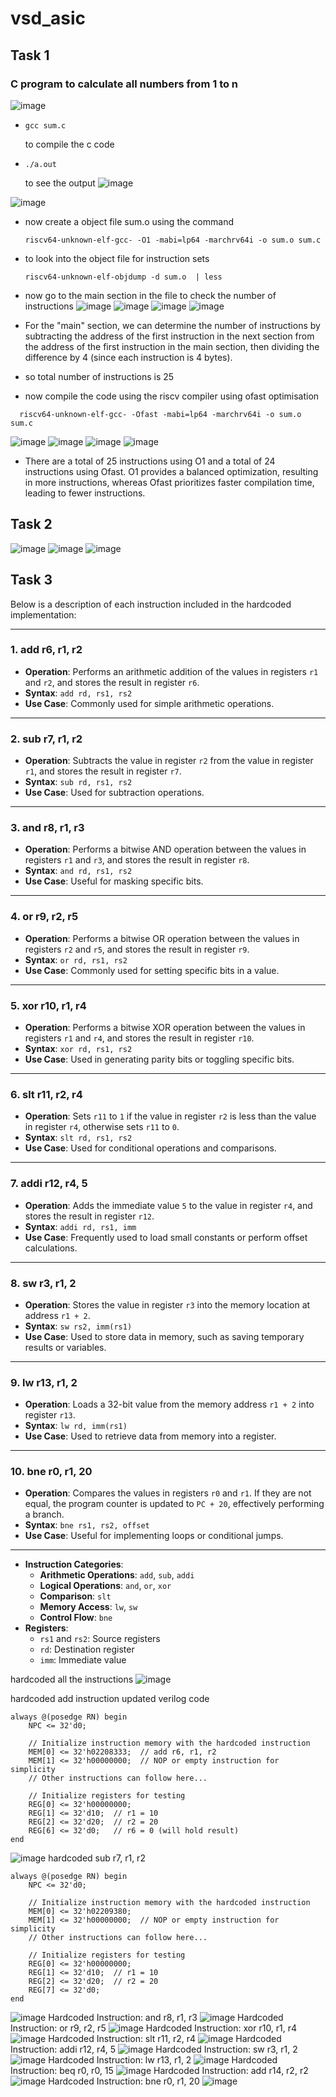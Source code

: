 # vsd_asic
## **Task 1**
### **C program to calculate all numbers from 1 to n**
![image](https://github.com/user-attachments/assets/2ee593a4-10f3-4479-8817-a2a3c28b446d)
- ```
  gcc sum.c
  ```
  to compile the c code
- ```
  ./a.out
  ```
  to see the output
![image](https://github.com/user-attachments/assets/6a1313bf-d4a7-4a52-9c63-378629ac78a5)

![image](https://github.com/user-attachments/assets/b5cf698d-1d73-4875-adcf-bdad7a47a07d)
- now create a object file sum.o using the command
  ```
  riscv64-unknown-elf-gcc- -O1 -mabi=lp64 -marchrv64i -o sum.o sum.c
  ```
- to look into the object file for instruction sets
  ```
  riscv64-unknown-elf-objdump -d sum.o  | less
  ```
- now go to the main section in the file to check the number of instructions
![image](https://github.com/user-attachments/assets/bb5ad334-dbb2-4530-9be8-a02246696602)
![image](https://github.com/user-attachments/assets/96d2163e-17c9-42c5-9bde-f792d1db8b32)
![image](https://github.com/user-attachments/assets/e667340b-0811-4693-9f2a-28672a105ce6)
![image](https://github.com/user-attachments/assets/e5fd0933-5b23-43e0-88b8-a49f0f5e4b3d)
- For the "main" section, we can determine the number of instructions by subtracting the address of the first instruction in the next section from the address of the first instruction in the main section, then dividing the difference by 4 (since each instruction is 4 bytes).
- so total number of instructions is 25

- now compile the code using the riscv compiler using ofast optimisation
```
  riscv64-unknown-elf-gcc- -Ofast -mabi=lp64 -marchrv64i -o sum.o sum.c
```
   ![image](https://github.com/user-attachments/assets/8609ecff-5519-4fe6-a3ca-3da391c0269e)
   ![image](https://github.com/user-attachments/assets/f56ae57e-72ac-4980-90fe-fb7495f6940e)
  ![image](https://github.com/user-attachments/assets/9f128639-0657-43f8-9cbb-98343eafdb73)
  ![image](https://github.com/user-attachments/assets/a26b5713-3780-44ce-8113-45b10ee3c3f3)

- There are a total of 25 instructions using O1 and a total of 24 instructions using Ofast. O1 provides a balanced optimization, resulting in more instructions, whereas Ofast prioritizes faster compilation time, leading to fewer instructions.

## **Task 2**
![image](https://github.com/user-attachments/assets/eacf00e1-9a24-4ff0-9f51-a32e5a9aa8cb)
![image](https://github.com/user-attachments/assets/4ca1ac17-4c6f-487b-81f8-8687f0b2d562)
![image](https://github.com/user-attachments/assets/f7fc7886-d620-4871-9fcd-b38b4d71fa1b)

## **Task 3**
Below is a description of each instruction included in the hardcoded implementation:

---

### **1. add r6, r1, r2**
- **Operation**: Performs an arithmetic addition of the values in registers `r1` and `r2`, and stores the result in register `r6`.
- **Syntax**: `add rd, rs1, rs2`
- **Use Case**: Commonly used for simple arithmetic operations.

---

### **2. sub r7, r1, r2**
- **Operation**: Subtracts the value in register `r2` from the value in register `r1`, and stores the result in register `r7`.
- **Syntax**: `sub rd, rs1, rs2`
- **Use Case**: Used for subtraction operations.

---

### **3. and r8, r1, r3**
- **Operation**: Performs a bitwise AND operation between the values in registers `r1` and `r3`, and stores the result in register `r8`.
- **Syntax**: `and rd, rs1, rs2`
- **Use Case**: Useful for masking specific bits.

---

### **4. or r9, r2, r5**
- **Operation**: Performs a bitwise OR operation between the values in registers `r2` and `r5`, and stores the result in register `r9`.
- **Syntax**: `or rd, rs1, rs2`
- **Use Case**: Commonly used for setting specific bits in a value.

---

### **5. xor r10, r1, r4**
- **Operation**: Performs a bitwise XOR operation between the values in registers `r1` and `r4`, and stores the result in register `r10`.
- **Syntax**: `xor rd, rs1, rs2`
- **Use Case**: Used in generating parity bits or toggling specific bits.

---

### **6. slt r11, r2, r4**
- **Operation**: Sets `r11` to `1` if the value in register `r2` is less than the value in register `r4`, otherwise sets `r11` to `0`.
- **Syntax**: `slt rd, rs1, rs2`
- **Use Case**: Used for conditional operations and comparisons.

---

### **7. addi r12, r4, 5**
- **Operation**: Adds the immediate value `5` to the value in register `r4`, and stores the result in register `r12`.
- **Syntax**: `addi rd, rs1, imm`
- **Use Case**: Frequently used to load small constants or perform offset calculations.

---

### **8. sw r3, r1, 2**
- **Operation**: Stores the value in register `r3` into the memory location at address `r1 + 2`.
- **Syntax**: `sw rs2, imm(rs1)`
- **Use Case**: Used to store data in memory, such as saving temporary results or variables.

---

### **9. lw r13, r1, 2**
- **Operation**: Loads a 32-bit value from the memory address `r1 + 2` into register `r13`.
- **Syntax**: `lw rd, imm(rs1)`
- **Use Case**: Used to retrieve data from memory into a register.

---

### **10. bne r0, r1, 20**
- **Operation**: Compares the values in registers `r0` and `r1`. If they are not equal, the program counter is updated to `PC + 20`, effectively performing a branch.
- **Syntax**: `bne rs1, rs2, offset`
- **Use Case**: Useful for implementing loops or conditional jumps.

---
- **Instruction Categories**:
  - **Arithmetic Operations**: `add`, `sub`, `addi`
  - **Logical Operations**: `and`, `or`, `xor`
  - **Comparison**: `slt`
  - **Memory Access**: `lw`, `sw`
  - **Control Flow**: `bne`
- **Registers**:
  - `rs1` and `rs2`: Source registers
  - `rd`: Destination register
  - `imm`: Immediate value
  
hardcoded all the instructions
![image](https://github.com/user-attachments/assets/158c7635-a2c2-42a4-b958-bc71a3b3e40c)


hardcoded add instruction updated verilog code
```
always @(posedge RN) begin
    NPC <= 32'd0;

    // Initialize instruction memory with the hardcoded instruction
    MEM[0] <= 32'h02208333;  // add r6, r1, r2
    MEM[1] <= 32'h00000000;  // NOP or empty instruction for simplicity
    // Other instructions can follow here...

    // Initialize registers for testing
    REG[0] <= 32'h00000000;
    REG[1] <= 32'd10;  // r1 = 10
    REG[2] <= 32'd20;  // r2 = 20
    REG[6] <= 32'd0;   // r6 = 0 (will hold result)
end
```
![image](https://github.com/user-attachments/assets/fe12f7b0-3b11-4e6b-a2b6-8831a1e4e14b)
hardcoded sub  r7, r1, r2
```
always @(posedge RN) begin
    NPC <= 32'd0;

    // Initialize instruction memory with the hardcoded instruction
    MEM[0] <= 32'h02209380;
    MEM[1] <= 32'h00000000;  // NOP or empty instruction for simplicity
    // Other instructions can follow here...

    // Initialize registers for testing
    REG[0] <= 32'h00000000;
    REG[1] <= 32'd10;  // r1 = 10
    REG[2] <= 32'd20;  // r2 = 20
    REG[7] <= 32'd0;   
end
```
![image](https://github.com/user-attachments/assets/eaac884a-ba11-4821-86fb-0322d35ab006)
Hardcoded Instruction: and r8, r1, r3
![image](https://github.com/user-attachments/assets/812ab672-82bf-46d7-99f9-4a5b86636be6)
Hardcoded Instruction: or r9, r2, r5
![image](https://github.com/user-attachments/assets/8dcbd77f-cd14-4c78-9a9b-9d66c3093fca)
Hardcoded Instruction: xor r10, r1, r4
![image](https://github.com/user-attachments/assets/c075bd5e-6a05-4d01-8a8f-15439d18a251)
Hardcoded Instruction: slt r11, r2, r4
![image](https://github.com/user-attachments/assets/e3b27ede-cc82-4fa9-b1d7-2b81c7fe8dc3)
Hardcoded Instruction: addi r12, r4, 5
![image](https://github.com/user-attachments/assets/470f7f85-e2fb-4e4c-9b94-e36eb709753b)
Hardcoded Instruction: sw r3, r1, 2
![image](https://github.com/user-attachments/assets/7085ddf7-dd1e-42b4-8576-36b2a592e4af)
Hardcoded Instruction: lw r13, r1, 2
![image](https://github.com/user-attachments/assets/1192b4d4-7877-4553-a218-9a56f4a5421a)
Hardcoded Instruction: beq r0, r0, 15
![image](https://github.com/user-attachments/assets/5afd6ac0-3a2a-4d9f-b001-fa3560f572ab)
Hardcoded Instruction: add r14, r2, r2
![image](https://github.com/user-attachments/assets/61a13600-dd5c-475d-9524-b6af528d8472)
Hardcoded Instruction: bne r0, r1, 20
![image](https://github.com/user-attachments/assets/1da33d73-7b74-4fad-9940-7fff051051e5)





